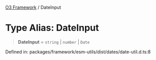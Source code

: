 [O3 Framework](../API.md) / DateInput

# Type Alias: DateInput

> **DateInput** = `string` \| `number` \| `Date`

Defined in: packages/framework/esm-utils/dist/dates/date-util.d.ts:8
